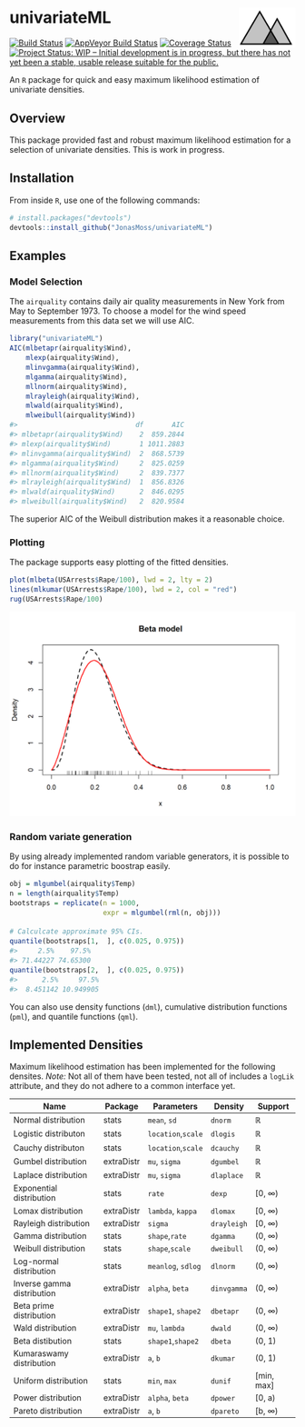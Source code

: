 
<!-- README.md is generated from README.Rmd. Please edit that file -->

# univariateML <img src="man/figures/logo.png" align="right" width="100" height="70" />

[![Build
Status](https://travis-ci.org/JonasMoss/univariateML.svg?branch=master)](https://travis-ci.org/JonasMoss/univariateML)
[![AppVeyor Build
Status](https://ci.appveyor.com/api/projects/status/github/JonasMoss/univariateML?branch=master&svg=true)](https://ci.appveyor.com/project/JonasMoss/univariateML)
[![Coverage
Status](https://codecov.io/gh/JonasMoss/univariateML/branch/master/graph/badge.svg)](https://codecov.io/gh/JonasMoss/univariateML?branch=master)
[![Project Status: WIP – Initial development is in progress, but there
has not yet been a stable, usable release suitable for the
public.](https://www.repostatus.org/badges/latest/wip.svg)](https://www.repostatus.org/#wip)

An `R` package for quick and easy maximum likelihood estimation of
univariate densities.

## Overview

This package provided fast and robust maximum likelihood estimation for
a selection of univariate densities. This is work in progress.

## Installation

From inside `R`, use one of the following commands:

``` r
# install.packages("devtools")
devtools::install_github("JonasMoss/univariateML")
```

## Examples

### Model Selection

The `airquality` contains daily air quality measurements in New York
from May to September 1973. To choose a model for the wind speed
measurements from this data set we will use AIC.

``` r
library("univariateML")
AIC(mlbetapr(airquality$Wind),
    mlexp(airquality$Wind),
    mlinvgamma(airquality$Wind),
    mlgamma(airquality$Wind),
    mllnorm(airquality$Wind),
    mlrayleigh(airquality$Wind),
    mlwald(airquality$Wind),
    mlweibull(airquality$Wind))
#>                             df       AIC
#> mlbetapr(airquality$Wind)    2  859.2844
#> mlexp(airquality$Wind)       1 1011.2883
#> mlinvgamma(airquality$Wind)  2  868.5739
#> mlgamma(airquality$Wind)     2  825.0259
#> mllnorm(airquality$Wind)     2  839.7377
#> mlrayleigh(airquality$Wind)  1  856.8326
#> mlwald(airquality$Wind)      2  846.0295
#> mlweibull(airquality$Wind)   2  820.9584
```

The superior AIC of the Weibull distribution makes it a reasonable
choice.

### Plotting

The package supports easy plotting of the fitted densities.

``` r
plot(mlbeta(USArrests$Rape/100), lwd = 2, lty = 2)
lines(mlkumar(USArrests$Rape/100), lwd = 2, col = "red")
rug(USArrests$Rape/100)
```

<img src="man/figures/README-plot_example-1.png" width="750px" />

### Random variate generation

By using already implemented random variable generators, it is possible
to do for instance parametric boostrap easily.

``` r
obj = mlgumbel(airquality$Temp)
n = length(airquality$Temp)
bootstraps = replicate(n = 1000, 
                       expr = mlgumbel(rml(n, obj)))

# Calculcate approximate 95% CIs.
quantile(bootstraps[1,  ], c(0.025, 0.975))
#>     2.5%    97.5% 
#> 71.44227 74.65300
quantile(bootstraps[2,  ], c(0.025, 0.975))
#>      2.5%     97.5% 
#>  8.451142 10.949905
```

You can also use density functions (`dml`), cumulative distribution
functions (`pml`), and quantile functions (`qml`).

## Implemented Densities

Maximum likelihood estimation has been implemented for the following
densites. *Note:* Not all of them have been tested, not all of includes
a `logLik` attribute, and they do not adhere to a common interface
yet.

| Name                       | Package    | Parameters         | Density     | Support      |
| -------------------------- | ---------- | ------------------ | ----------- | ------------ |
| Normal distribution        | stats      | `mean`, `sd`       | `dnorm`     | ℝ            |
| Logistic distributon       | stats      | `location`,`scale` | `dlogis`    | ℝ            |
| Cauchy distributon         | stats      | `location`,`scale` | `dcauchy`   | ℝ            |
| Gumbel distribution        | extraDistr | `mu`, `sigma`      | `dgumbel`   | ℝ            |
| Laplace distribution       | extraDistr | `mu`, `sigma`      | `dlaplace`  | ℝ            |
| Exponential distribution   | stats      | `rate`             | `dexp`      | \[0, ∞)      |
| Lomax distribution         | extraDistr | `lambda`, `kappa`  | `dlomax`    | \[0, ∞)      |
| Rayleigh distribution      | extraDistr | `sigma`            | `drayleigh` | \[0, ∞)      |
| Gamma distribution         | stats      | `shape`,`rate`     | `dgamma`    | (0, ∞)       |
| Weibull distribution       | stats      | `shape`,`scale`    | `dweibull`  | (0, ∞)       |
| Log-normal distribution    | stats      | `meanlog`, `sdlog` | `dlnorm`    | (0, ∞)       |
| Inverse gamma distribution | extraDistr | `alpha`, `beta`    | `dinvgamma` | (0, ∞)       |
| Beta prime distribution    | extraDistr | `shape1`, `shape2` | `dbetapr`   | (0, ∞)       |
| Wald distribution          | extraDistr | `mu`, `lambda`     | `dwald`     | (0, ∞)       |
| Beta distibution           | stats      | `shape1`,`shape2`  | `dbeta`     | (0, 1)       |
| Kumaraswamy distribution   | extraDistr | `a`, `b`           | `dkumar`    | (0, 1)       |
| Uniform distribution       | stats      | `min`, `max`       | `dunif`     | \[min, max\] |
| Power distribution         | extraDistr | `alpha`, `beta`    | `dpower`    | \[0, a)      |
| Pareto distribution        | extraDistr | `a`, `b`           | `dpareto`   | \[b, ∞)      |
